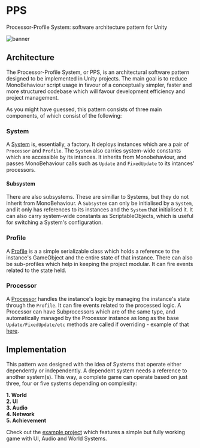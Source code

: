 # PPS
Processor-Profile System: software architecture pattern for Unity

![banner](https://media.discordapp.net/attachments/607007438180450305/662457107634847777/unknown.png)

## Architecture

The Processor-Profile System, or PPS, is an architectural software pattern designed to be implemented in Unity projects. The main goal is to reduce MonoBehaviour script usage in favour of a conceptually simpler, faster and more structured codebase which will favour development efficiency and project management.

As you might have guessed, this pattern consists of three main components, of which consist of the following:

### System
A [System](https://github.com/rellfy/PPS/blob/master/Runtime/System.cs) is, essentially, a factory. It deploys instances which are a pair of `Processor` and `Profile`. The `System` also carries system-wide constants which are accessible by its intances. It inherits from Monobehaviour, and passes MonoBehaviour calls such as `Update` and `FixedUpdate` to its intances' processors.

#### Subsystem
There are also subsystems. These are simillar to Systems, but they do not inherit from MonoBehaviour. A `Subsystem` can only be initialised by a `System`, and it only has references to its instances and the `System` that initialised it. It can also carry system-wide constants as ScriptableObjects, which is useful for switching a System's configuration.

### Profile
A [Profile](https://github.com/rellfy/PPS/blob/master/Runtime/Profile.cs) is a a simple serializable class which holds a reference to the instance's GameObject and the entire state of that instance. There can also be sub-profiles which help in keeping the project modular. It can fire events related to the state held.

### Processor
A [Processor](https://github.com/rellfy/PPS/blob/master/Runtime/Processor.cs) handles the instance's logic by managing the instance's state through the `Profile`. It can fire events related to the processed logic. A Processor can have Subprocessors which are of the same type, and automatically managed by the Processor instance as long as the base `Update/FixedUpdate/etc` methods are called if overriding - example of that [here](https://github.com/rellfy/PPSDemo/blob/master/Assets/PPS%20Demo/Systems/UI/Processors/UIProcessor.cs).

## Implementation
This pattern was designed with the idea of Systems that operate either dependently or independently. A dependent system needs a reference to another system(s). This way, a complete game can operate based on just three, four or five systems depending on complexity:
  
**1. World**  
**2. UI**  
**3. Audio**  
**4. Network**  
**5. Achievement**  

Check out the [example project](https://github.com/rellfy/PPSDemo.git) which features a simple but fully working game with UI, Audio and World Systems.
